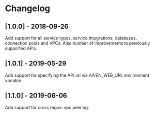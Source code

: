 # Changelog

## [1.0.0] - 2018-09-26

Add support for all service types, service integrations, databases,
connection pools and VPCs. Also number of improvements to previously
supported APIs.

## [1.0.1] - 2019-05-29

Add support for specifying the API url via AIVEN_WEB_URL environment
variable

## [1.1.0] - 2019-06-06

Add support for cross region vpc peering.
